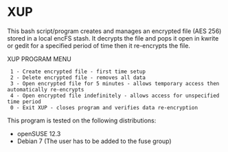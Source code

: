 XUP
===

This bash script/program creates and manages an encrypted file (AES 256) stored in a local encFS stash. 
It decrypts the file and pops it open in kwrite or gedit for a specified period of time then it re-encrypts the file.


  XUP PROGRAM MENU
  
     1 - Create encrypted file - first time setup
     2 - Delete encrypted file - removes all data
     3 - Open encrypted file for 5 minutes - allows temporary access then automatically re-encrypts
     4 - Open encrypted file indefinitely - allows access for unspecified time period
     0 - Exit XUP - closes program and verifies data re-encryption
     
     
This program is tested on the following distributions:
- openSUSE 12.3
- Debian 7 (The user has to be added to the fuse group)
